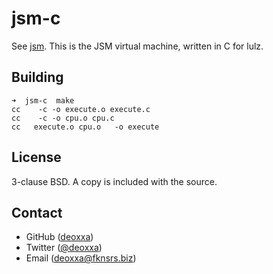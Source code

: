 jsm-c
=====

See [jsm](http://www.github.com/deoxxa/jsm). This is the JSM virtual machine,
written in C for lulz.

Building
--------

```
➜  jsm-c  make
cc    -c -o execute.o execute.c
cc    -c -o cpu.o cpu.c
cc   execute.o cpu.o   -o execute
```

License
-------

3-clause BSD. A copy is included with the source.

Contact
-------

* GitHub ([deoxxa](http://github.com/deoxxa))
* Twitter ([@deoxxa](http://twitter.com/deoxxa))
* Email ([deoxxa@fknsrs.biz](mailto:deoxxa@fknsrs.biz))
